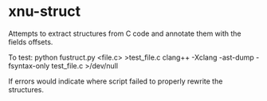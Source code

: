 # xnu-struct
Attempts to extract structures from C code and annotate them with the fields offsets.

To test:
python fustruct.py <file.c> >test_file.c
clang++ -Xclang -ast-dump -fsyntax-only test_file.c >/dev/null

If errors would indicate where script failed to properly rewrite the structures.
